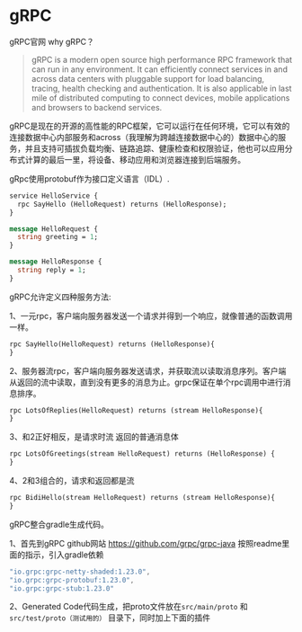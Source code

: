# gRPC

gRPC官网 why gRPC？

> gRPC is a modern open source high performance RPC framework that can run in any environment. It can efficiently connect services in and across data centers with pluggable support for load balancing, tracing, health checking and authentication. It is also applicable in last mile of distributed computing to connect devices, mobile applications and browsers to backend services.

gRPC是现在的开源的高性能的RPC框架，它可以运行在任何环境，它可以有效的连接数据中心内部服务和across（我理解为跨越连接数据中心的）数据中心的服务，并且支持可插拔负载均衡、链路追踪、健康检查和权限验证，他也可以应用分布式计算的最后一里，将设备、移动应用和浏览器连接到后端服务。



gRpc使用protobuf作为接口定义语言（IDL）.

```protobuf
service HelloService {
  rpc SayHello (HelloRequest) returns (HelloResponse);
}

message HelloRequest {
  string greeting = 1;
}

message HelloResponse {
  string reply = 1;
}
```

gRPC允许定义四种服务方法:

1、一元rpc，客户端向服务器发送一个请求并得到一个响应，就像普通的函数调用一样。

```protobuf
rpc SayHello(HelloRequest) returns (HelloResponse){
}
```

2、服务器流rpc，客户端向服务器发送请求，并获取流以读取消息序列。客户端从返回的流中读取，直到没有更多的消息为止。grpc保证在单个rpc调用中进行消息排序。

```protobuf
rpc LotsOfReplies(HelloRequest) returns (stream HelloResponse){
}
```

3、和2正好相反，是请求时流 返回的普通消息体

```protobuf
rpc LotsOfGreetings(stream HelloRequest) returns (HelloResponse) {
}
```

4、2和3组合的，请求和返回都是流

```protobuf
rpc BidiHello(stream HelloRequest) returns (stream HelloResponse){
}
```



gRPC整合gradle生成代码。

1、首先到gRPC github网站 https://github.com/grpc/grpc-java  按照readme里面的指示，引入gradle依赖

```groovy
"io.grpc:grpc-netty-shaded:1.23.0",
"io.grpc:grpc-protobuf:1.23.0",
"io.grpc:grpc-stub:1.23.0"
```

2、Generated Code代码生成，把proto文件放在`src/main/proto` 和`src/test/proto（测试用的）` 目录下，同时加上下面的插件

